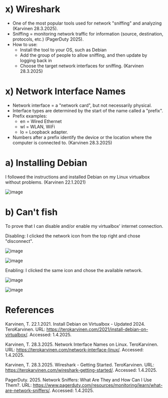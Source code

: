 # x) Wireshark
- One of the most popular tools used for network "sniffing" and analyzing (Karvinen 28.3.2025).
- Sniffing = monitoring network traffic for information (source, destination, protocols, etc.) (PagerDuty 2025).
- How to use:
  - Install the tool to your OS, such as Debian
  - Add the group of people to allow sniffing, and then update by logging back in
  - Choose the target network interfaces for sniffing. (Karvinen 28.3.2025)

# x) Network Interface Names
- Network interface = a "network card", but not necessarily physical.
- Interface types are determined by the start of the name called a "prefix".
- Prefix examples:
  - en = Wired Ethernet
  - wl = WLAN, WiFi
  - lo = Loopback adapter.
- Numbers after a prefix identify the device or the location where the computer is connected to. (Karvinen 28.3.2025) 

# a) Installing Debian
I followed the instructions and installed Debian on my Linux virtualbox without problems. (Karvinen 22.1.2021)

![image](https://github.com/user-attachments/assets/fdb09b0c-1f23-43e1-8c46-0fe8f1b73bde)

# b) Can't fish
To prove that I can disable and/or enable my virtualbox' internet connection.

Disabling:
I clicked the network icon from the top right and chose "disconnect".

![image](https://github.com/user-attachments/assets/82e6de62-86c9-4473-bf2c-38aa528ddccc)

![image](https://github.com/user-attachments/assets/5501e856-9042-4f49-9d57-0265ff0a30d3)


Enabling:
I clicked the same icon and chose the available network.

![image](https://github.com/user-attachments/assets/0636fc5b-892e-42a3-bbdc-528eae649aa2)

![image](https://github.com/user-attachments/assets/9abb91ab-7e81-4095-836b-ce8150d384ec)


# References

Karvinen, T. 22.1.2021. Install Debian on Virtualbox - Updated 2024. TeroKarvinen. URL: https://terokarvinen.com/2021/install-debian-on-virtualbox/. Accessed: 1.4.2025.

Karvinen, T. 28.3.2025. Network Interface Names on Linux. TeroKarvinen. URL: https://terokarvinen.com/network-interface-linux/. Accessed: 1.4.2025.

Karvinen, T. 28.3.2025. Wireshark - Getting Started. TeroKarvinen. URL: https://terokarvinen.com/wireshark-getting-started/. Accessed: 1.4.2025.

PagerDuty. 2025. Network Sniffers: What Are They and How Can I Use Them?. URL: https://www.pagerduty.com/resources/monitoring/learn/what-are-network-sniffers/. Accessed: 1.4.2025.
